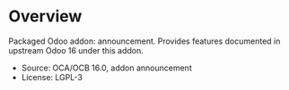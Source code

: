 # Overview

Packaged Odoo addon: announcement. Provides features documented in upstream Odoo 16 under this addon.

- Source: OCA/OCB 16.0, addon announcement
- License: LGPL-3
